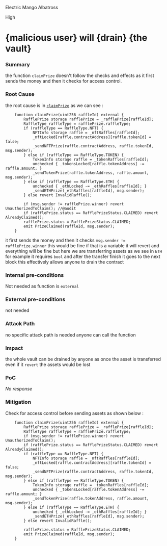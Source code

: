 Electric Mango Albatross

High

# {malicious user} will {drain} {the vault}

### Summary

the function `claimPrize` doesn't follow the checks and effects as it first sends the money and then it checks for access control.

### Root Cause

the root cause is in [`claimPrize`](https://github.com/sherlock-audit/2024-08-winnables-raffles/blob/main/public-contracts/contracts/WinnablesPrizeManager.sol#L105-L123) as we can see :
```solidity
    function claimPrize(uint256 raffleId) external {
        RafflePrize storage rafflePrize = _rafflePrize[raffleId];
        RaffleType raffleType = rafflePrize.raffleType;
        if (raffleType == RaffleType.NFT) {
            NFTInfo storage raffle = _nftRaffles[raffleId];
            _nftLocked[raffle.contractAddress][raffle.tokenId] = false;
            _sendNFTPrize(raffle.contractAddress, raffle.tokenId, msg.sender);
        } else if (raffleType == RaffleType.TOKEN) {
            TokenInfo storage raffle = _tokenRaffles[raffleId];
            unchecked { _tokensLocked[raffle.tokenAddress] -= raffle.amount; }
            _sendTokenPrize(raffle.tokenAddress, raffle.amount, msg.sender);
        } else if (raffleType == RaffleType.ETH) {
            unchecked { _ethLocked -= _ethRaffles[raffleId]; }
            _sendETHPrize(_ethRaffles[raffleId], msg.sender);
        } else revert InvalidRaffle();

        if (msg.sender != rafflePrize.winner) revert UnauthorizedToClaim(); //@audit 
        if (rafflePrize.status == RafflePrizeStatus.CLAIMED) revert AlreadyClaimed();
        rafflePrize.status = RafflePrizeStatus.CLAIMED;
        emit PrizeClaimed(raffleId, msg.sender);
    }
```
it first sends the money and then it checks  `msg.sender != rafflePrize.winner` this would be fine if that is a variable it will revert and everything will be fine but here we are transferring assets as we see in `ETH` for example it requires `bool` and after the transfer finish it goes to the next block this effectively allows anyone to drain the contract

### Internal pre-conditions

Not needed as function is `external`

### External pre-conditions

not needed

### Attack Path

no specific attack path is needed anyone can call the function

### Impact

the whole vault can be drained by anyone as once the asset is transferred even if it `revert` the assets would be lost

### PoC

_No response_

### Mitigation

Check for access control before sending assets as shown below :
```solidity
    function claimPrize(uint256 raffleId) external {
        RafflePrize storage rafflePrize = _rafflePrize[raffleId];
        RaffleType raffleType = rafflePrize.raffleType;
        if (msg.sender != rafflePrize.winner) revert UnauthorizedToClaim();
        if (rafflePrize.status == RafflePrizeStatus.CLAIMED) revert AlreadyClaimed();
        if (raffleType == RaffleType.NFT) {
            NFTInfo storage raffle = _nftRaffles[raffleId];
            _nftLocked[raffle.contractAddress][raffle.tokenId] = false;
            _sendNFTPrize(raffle.contractAddress, raffle.tokenId, msg.sender);
        } else if (raffleType == RaffleType.TOKEN) {
            TokenInfo storage raffle = _tokenRaffles[raffleId];
            unchecked { _tokensLocked[raffle.tokenAddress] -= raffle.amount; }
            _sendTokenPrize(raffle.tokenAddress, raffle.amount, msg.sender);
        } else if (raffleType == RaffleType.ETH) {
            unchecked { _ethLocked -= _ethRaffles[raffleId]; }
            _sendETHPrize(_ethRaffles[raffleId], msg.sender);
        } else revert InvalidRaffle();

        rafflePrize.status = RafflePrizeStatus.CLAIMED;
        emit PrizeClaimed(raffleId, msg.sender);
    }
```
